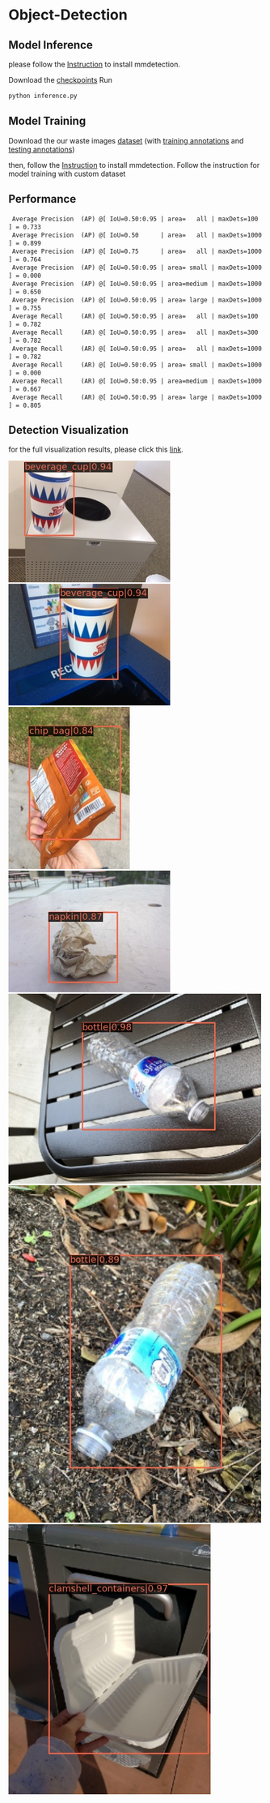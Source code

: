 # Object-Detection

## Model Inference 

please follow the [Instruction](https://github.com/open-mmlab/mmdetection/blob/master/docs/en/get_started.md) to install mmdetection.

Download the [checkpoints](https://drive.google.com/file/d/1tyysydkQy0L5IWoagDfKLB-w74GX6D9G/view?usp=sharing)
Run
````Python
python inference.py
````



## Model Training 

Download the our waste images [dataset](https://drive.google.com/drive/folders/1-23NmZPe4av56-1u2A8Ev4_4eBlmyvc-?usp=sharing) (with [training annotations](https://drive.google.com/file/d/1WNo_BLJYWYewXbUVuEJjVyR2hPHOYuXq/view?usp=sharing) and [testing annotations](https://drive.google.com/file/d/1WS9f4ZxF9XT6KUM0Uoj7qH3qayCjZdIl/view?usp=sharing
))

then, follow the [Instruction](https://mmdetection.readthedocs.io/en/stable/get_started.html#installation) to install mmdetection. Follow the instruction for model training with custom dataset



## Performance
```
 Average Precision  (AP) @[ IoU=0.50:0.95 | area=   all | maxDets=100 ] = 0.733
 Average Precision  (AP) @[ IoU=0.50      | area=   all | maxDets=1000 ] = 0.899
 Average Precision  (AP) @[ IoU=0.75      | area=   all | maxDets=1000 ] = 0.764
 Average Precision  (AP) @[ IoU=0.50:0.95 | area= small | maxDets=1000 ] = 0.000
 Average Precision  (AP) @[ IoU=0.50:0.95 | area=medium | maxDets=1000 ] = 0.650
 Average Precision  (AP) @[ IoU=0.50:0.95 | area= large | maxDets=1000 ] = 0.755
 Average Recall     (AR) @[ IoU=0.50:0.95 | area=   all | maxDets=100 ] = 0.782
 Average Recall     (AR) @[ IoU=0.50:0.95 | area=   all | maxDets=300 ] = 0.782
 Average Recall     (AR) @[ IoU=0.50:0.95 | area=   all | maxDets=1000 ] = 0.782
 Average Recall     (AR) @[ IoU=0.50:0.95 | area= small | maxDets=1000 ] = 0.000
 Average Recall     (AR) @[ IoU=0.50:0.95 | area=medium | maxDets=1000 ] = 0.667
 Average Recall     (AR) @[ IoU=0.50:0.95 | area= large | maxDets=1000 ] = 0.805
```

## Detection Visualization
for the full visualization results, please click this [link](https://drive.google.com/drive/folders/1GF0rOI4xoRuV1Co9jTWBg1gP6LlzpvfF?usp=sharing).

![Alt text](https://github.com/zotbins/Zotbins-Waste-Recognition/blob/main/Object%20Detection/results/drink_cup_pepsi%20(2).JPG)
![ ](https://github.com/zotbins/Zotbins-Waste-Recognition/blob/main/Object%20Detection/results/drink_cup_pepsi%20(80).JPG)
![ ](https://github.com/zotbins/Zotbins-Waste-Recognition/blob/main/Object%20Detection/results/kettle_corn_bag%20(15).JPG)
![ ](https://github.com/zotbins/Zotbins-Waste-Recognition/blob/main/Object%20Detection/results/napkins%20(48).JPG)
![ ](https://github.com/zotbins/Zotbins-Waste-Recognition/blob/main/Object%20Detection/results/nestle-51.JPG)
![ ](https://github.com/zotbins/Zotbins-Waste-Recognition/blob/main/Object%20Detection/results/nestle-71.JPG)
![ ](https://github.com/zotbins/Zotbins-Waste-Recognition/blob/main/Object%20Detection/results/paper_box-9.jpg)
